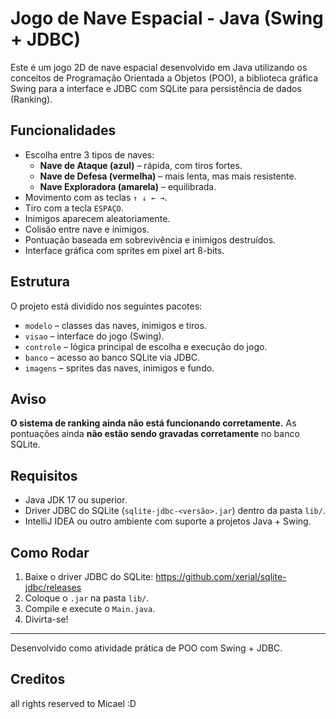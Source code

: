 # Jogo de Nave Espacial - Java (Swing + JDBC)

Este é um jogo 2D de nave espacial desenvolvido em Java utilizando os conceitos de Programação Orientada a Objetos (POO), a biblioteca gráfica Swing para a interface e JDBC com SQLite para persistência de dados (Ranking).

## Funcionalidades

- Escolha entre 3 tipos de naves:
  - **Nave de Ataque (azul)** – rápida, com tiros fortes.
  - **Nave de Defesa (vermelha)** – mais lenta, mas mais resistente.
  - **Nave Exploradora (amarela)** – equilibrada.
- Movimento com as teclas `↑ ↓ ← →`.
- Tiro com a tecla `ESPAÇO`.
- Inimigos aparecem aleatoriamente.
- Colisão entre nave e inimigos.
- Pontuação baseada em sobrevivência e inimigos destruídos.
- Interface gráfica com sprites em pixel art 8-bits.

## Estrutura

O projeto está dividido nos seguintes pacotes:

- `modelo` – classes das naves, inimigos e tiros.
- `visao` – interface do jogo (Swing).
- `controle` – lógica principal de escolha e execução do jogo.
- `banco` – acesso ao banco SQLite via JDBC.
- `imagens` – sprites das naves, inimigos e fundo.

## Aviso

**O sistema de ranking ainda não está funcionando corretamente.**
As pontuações ainda **não estão sendo gravadas corretamente** no banco SQLite.

## Requisitos

- Java JDK 17 ou superior.
- Driver JDBC do SQLite (`sqlite-jdbc-<versão>.jar`) dentro da pasta `lib/`.
- IntelliJ IDEA ou outro ambiente com suporte a projetos Java + Swing.

## Como Rodar

1. Baixe o driver JDBC do SQLite: https://github.com/xerial/sqlite-jdbc/releases
2. Coloque o `.jar` na pasta `lib/`.
3. Compile e execute o `Main.java`.
4. Divirta-se!

---

Desenvolvido como atividade prática de POO com Swing + JDBC.

## Creditos
all rights reserved to Micael :D